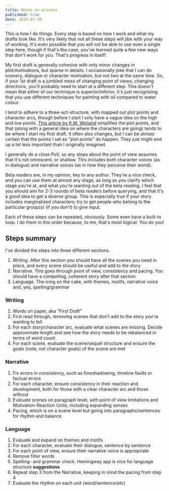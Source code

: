 ```yaml
---
title: Notes on process
published: true
date: 2015-07-30
---
```


This is how I do things. Every step is based on how I work and what my drafts look like. It's very likely that not all these steps will jibe with your way of working. It's even possible that you will not be able to use even a single step here, though if that's the case, you've learned quite a few new ways that don't work for you. That's progress in itself!

My first draft is generally cohesive with only minor changes in plot/motivations, but sparse in details. I occasionally joke that I can do scenery, dialogue or character motivation, but not two at the same time. So, if your 1st draft is a jumbled mess of changing point of views, changing directions, you'll probably need to start at a different step. This doesn't mean that either of our technique is superior/inferior, it's just recognising that you use different techniques for painting with oil compared to water colour.

I tend to adhere to a three-act-structure, with mapped out plot points and character arcs, though before I start I only have a vague idea on the high and low points. [This article by K.M. Weiland](http://www.writehacked.com/writing/learn-structure-novel-five-minutes/) simplifies the plot points, and that (along with a general idea on where the characters are going) tends to be where I start my first draft. It often also changes, but I can be almost certain that the points I set as "plot points" do happen. They just might end up a lot less important than I originally imagined.

I generally do a close PoV, so any steps about the point of view assumes that it's not omniscent, or shallow. This includes both character voices (as in dialogue) and narrative voices (as in how they perceive their world).

Beta readers are, in my opinion, key to any author. They're a nice check, and you can use them at almost any stage, as long as you clarify which stage you're at, and what you're wanting out of the beta reading. I feel that you should aim for 2-3 rounds of beta readers before querying, and that it's a good idea to get a diverse group. This is especially true if your story includes marginalized characters; try to get people who belong to the particular group(s) (if you don't) to give input.

Each of these steps can be repeated, obviously. Some even have a built-in loop. I do them in this order because, to me, that's most logical. You do you!

## Steps summary
I've divided the steps into three different sections.

1. Writing. After this section you should have all the scenes you need in place, and every scene should be useful and add to the story
2. Narrative. This goes through point of view, consistency and pacing. You should have a compelling, coherent story after that section
3. Language. The icing on the cake, with themes, motifs, narrative voice and, yes, spelling/grammar

### Writing
1. Words on paper, aka "First Draft"
2. First read through, removing scenes that don't add to the story you're wanting to tell
3. For each story/character arc, evaluate what scenes are missing. Decide approximate length and see how the story needs to be rebalanced in terms of word count
4. For each scene, evaluate the scene/sequel structure and ensure the goals (note, not character goals) of the scene are met

### Narrative
1. Fix errors in consistency, such as foreshadowing, timeline faults or factual errors
2. For each character, ensure consistency in their reaction and development, both for those with a clear character arc and those without
3. Evaluate scenes on paragraph level, with point of view limitations and Motivation-Reaction Units, including expanding senses
4. Pacing, which is on a scene level but going into paragraphs/sentences for rhythm and balance

### Language
1. Evaluate and expand on themes and motifs
2. For each character, evaluate their dialogue, sentence by sentence
3. For each point of view, ensure their narrative voice is appropriate
4. Remove filter words
5. Spelling- and grammar check. Hemingway app is nice for language structure **suggestions**
6. Repeat step 3 from the Narrative, keeping in mind the pacing from step 4
7. Evaluate the rhythm on each unit (word/sentence/etc)
